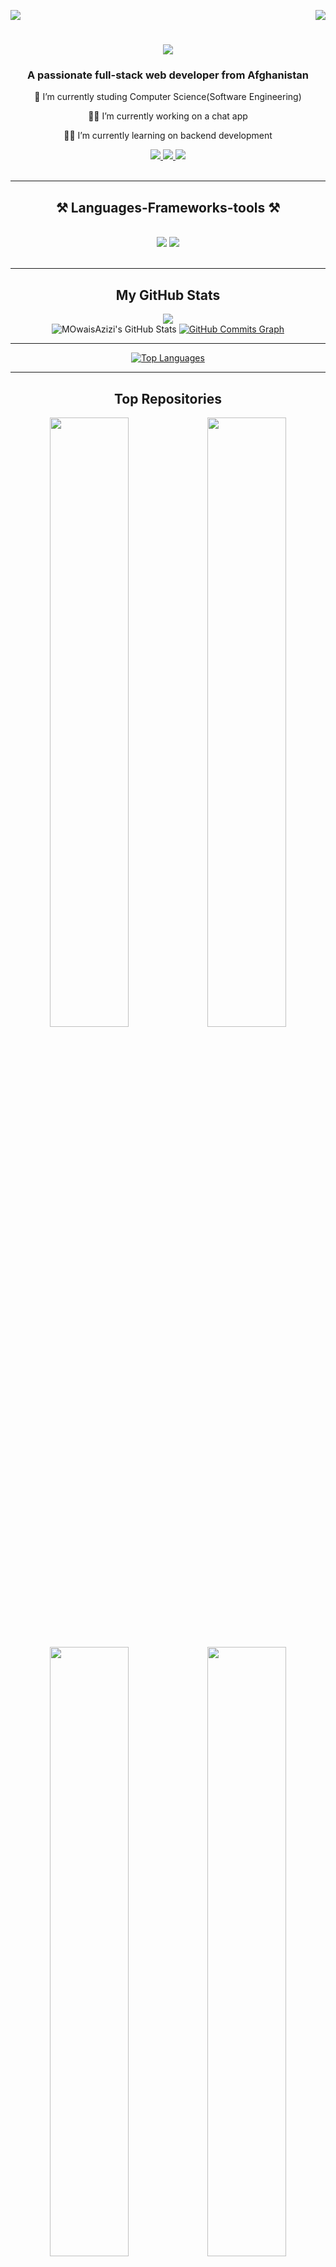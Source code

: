 <div>
    <img align="right" src="https://visitor-badge.laobi.icu/badge?page_id=MOwaisAzizi.MOwaisAzizi" />
    
<a align="right" href="https://www.github.com/MOwaisAzizi" target="_blank" rel="noreferrer"><img
src="https://img.shields.io/github/followers/MOwaisAzizi?logo=github&style=for-the-badge&color=0891b2&labelColor=000000" /></a>

</div>


<h1 align="center">
  <img src="https://readme-typing-svg.herokuapp.com/?font=Righteous&size=35&center=true&vCenter=true&width=500&height=70&duration=3000&color=0891b2&lines=Hi+There!+👋;+I'm+Owais+Azizi!" />
</h1>


<h3 align="center">A passionate full-stack web developer from Afghanistan</h3>


<div align="center">
 
 🔭 I’m currently studing Computer Science(Software Engineering)
 
 👩‍💻 I’m currently working on a chat app
 
 👨‍💻 I’m currently learning on backend development

 </div>
 
<div align="center"> 
  <a href="mailto:owaisazizi360@gmail.com">
    <img src="https://img.shields.io/badge/Gmail-333333?style=for-the-badge&logo=gmail&logoColor=red" />
  </a>
  <a href="https://linkedin.com/in/m-o-azizi" target="_blank">
    <img src="https://img.shields.io/badge/LinkedIn-0077B5?style=for-the-badge&logo=linkedin&logoColor=white" target="_blank" />
  </a>
  <a href="https://azizi-portfolio.vercel.app/" target="_blank">
     <img src="https://img.shields.io/badge/Portfolio-FF5722?style=for-the-badge&logo=todoist&logoColor=white" target="_blank" /> 
  </a>
</div>
<br/>
 <hr/> 
 
<h2 align="center">⚒️ Languages-Frameworks-tools ⚒️ </h2>
<br/>
<div align="center">
    <img src="https://skillicons.dev/icons?i=javascript,react,html,css,bootstrap,tailwind,firebase" />
    <img src="https://skillicons.dev/icons?i=nodejs,express,mongodb,c,java,mysql,git,github" /><br>
</div>
<br/>
 <hr/>

<div width="100%" align="center">
<h2 align="center">My GitHub Stats</h2>

<!-- GitHub Streak Stats -->
<a href="http://www.github.com/MOwaisAzizi">
  <img src="https://streak-stats.demolab.com/?user=MOwaisAzizi&stroke=ffffff&background=000000&ring=0891b2&fire=0891b2&currStreakNum=ffffff&currStreakLabel=0891b2&sideNums=ffffff&sideLabels=ffffff&dates=ffffff&hide_border=true" />
</a>
<br/>

<!-- GitHub Stats (Matching Theme) -->
<img src="https://github-readme-stats.vercel.app/api?username=MOwaisAzizi&show_icons=true&count_private=true&hide_border=true&bg_color=000000&title_color=0891b2&text_color=ffffff&icon_color=0891b2" alt="MOwaisAzizi's GitHub Stats" />


<a href="http://www.github.com/MOwaisAzizi">
  <img src="https://github-readme-activity-graph.vercel.app/graph?username=MOwaisAzizi&bg_color=000000&color=ffffff&line=0891b2&point=ffffff&area_color=000000&area=true&hide_border=true&custom_title=GitHub%20Commits%20Graph" alt="GitHub Commits Graph" />
</a>
    <br/>
     <hr/>

<a href="https://github.com/MOwaisAzizi" ><img src="https://github-readme-stats.vercel.app/api/top-langs/?username=MOwaisAzizi&langs_count=10&title_color=0891b2&text_color=ffffff&icon_color=0891b2&bg_color=000000&hide_border=true&locale=en" alt="Top Languages" /></a>
 <br/>
 <hr/>
<h2 >Top Repositories</h2>

<div width="100%" align="center"><a href="https://github.com/MOwaisAzizi/fast-react-pizza-V2" align="center"><img align="center" width="50%" src="https://github-readme-stats.vercel.app/api/pin/?username=MOwaisAzizi&repo=fast-react-pizza-V2&title_color=0891b2&text_color=ffffff&icon_color=0891b2&bg_color=000000&hide_border=true&locale=en" /></a><a href="https://github.com/MOwaisAzizi/Natours-app" align="center"><img align="center" width="50%" src="https://github-readme-stats.vercel.app/api/pin/?username=MOwaisAzizi&repo=Natours-app&title_color=0891b2&text_color=ffffff&icon_color=0891b2&bg_color=000000&hide_border=true&locale=en" /></a></div><br />

<div width="100%" align="center"><a href="https://github.com/MOwaisAzizi/BankApplication" align="center"><img align="center" width="50%" src="https://github-readme-stats.vercel.app/api/pin/?username=MOwaisAzizi&repo=BankApplication&title_color=0891b2&text_color=ffffff&icon_color=0891b2&bg_color=000000&hide_border=true&locale=en" /></a><a href="https://github.com/MOwaisAzizi/Online-Chat" align="center"><img align="center" width="50%" src="https://github-readme-stats.vercel.app/api/pin/?username=MOwaisAzizi&repo=the-wild-aosis&title_color=0891b2&text_color=ffffff&icon_color=0891b2&bg_color=000000&hide_border=true&locale=en" /></a></div>

</div>
